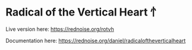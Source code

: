 # Radical of the Vertical Heart 忄

Live version here: https://rednoise.org/rotvh

Documentation here: https://rednoise.org/daniel/radicaloftheverticalheart

